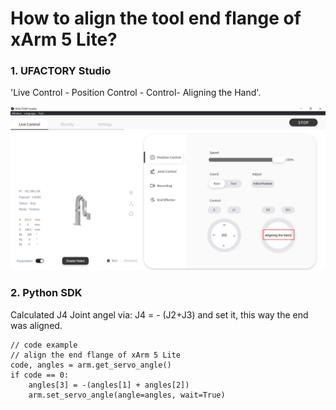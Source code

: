 # How to align the tool end flange of xArm 5 Lite?

### 1. UFACTORY Studio

'Live Control - Position Control - Control- Aligning the Hand'.

![](assets/image(52).png)

### 2. Python SDK

Calculated J4 Joint angel via: J4 = - (J2+J3) and set it, this way the end was aligned.

```
// code example
// align the end flange of xArm 5 Lite
code, angles = arm.get_servo_angle()
if code == 0:
    angles[3] = -(angles[1] + angles[2])
    arm.set_servo_angle(angle=angles, wait=True)
```
